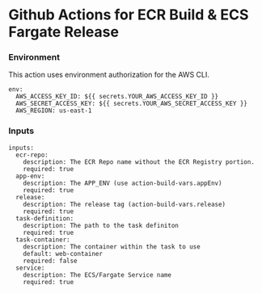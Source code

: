 # Github Actions for ECR Build & ECS Fargate Release

### Environment
This action uses environment authorization for the AWS CLI.
```
env:
  AWS_ACCESS_KEY_ID: ${{ secrets.YOUR_AWS_ACCESS_KEY_ID }}
  AWS_SECRET_ACCESS_KEY: ${{ secrets.YOUR_AWS_SECRET_ACCESS_KEY }}
  AWS_REGION: us-east-1
```

### Inputs
```
inputs:
  ecr-repo:
    description: The ECR Repo name without the ECR Registry portion.
    required: true
  app-env:
    description: The APP_ENV (use action-build-vars.appEnv)
    required: true
  release:
    description: The release tag (action-build-vars.release)
    required: true
  task-definition:
    description: The path to the task definiton
    required: true
  task-container:
    description: The container within the task to use
    default: web-container
    required: false
  service:
    description: The ECS/Fargate Service name
    required: true
```